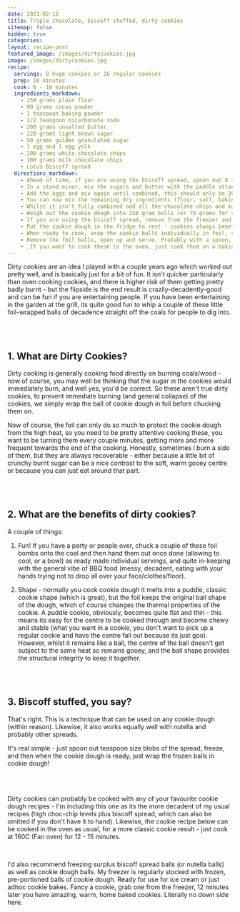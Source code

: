 ```yaml
---
date: 2021-02-15
title: Triple chocolate, biscoff stuffed, dirty cookies
sitemap: false
hidden: true
categories:
layout: recipe-post
featured_image: /images/dirtycookies.jpg
image: /images/dirtycookies.jpg
recipe:
  servings: 8 huge cookies or 16 regular cookies
  prep: 10 minutes
  cook: 8 - 10 minutes
  ingredients_markdown:
    - 250 grams plain flour
    - 90 grams cocoa powder
    - 1 teaspoon baking powder
    - 1/2 teaspoon bicarbonate soda
    - 200 grams unsalted butter
    - 220 grams light brown sugar
    - 50 grams golden granulated sugar
    - 1 egg and 1 egg yolk
    - 200 grams white chocolate chips
    - 100 grams milk chocolate chips
    - Lotus Biscoff spread
  directions_markdown:
    - Ahead of time, if you are using the biscoff spread, spoon out 8 teaspoon sized blobs og the spread and place, evenly spread out, on a cling film covered baking tray and place in the freezer. Once they have frozen and are firm you can just wrap them in cling film and remove the tray (I find the baking tray takes up lots of room in the freezer so take it out as soon as possible)
    - In a stand mixer, mix the sugars and butter with the paddle attachment until well mixed and a light creamy consistency - this will take a few minutes, we aren't just combining the ingredients here
    - Add the eggs and mix again until combined, this should only be 20-30 seconds
    - You can now mix the remaining dry ingredients (flour, salt, baking powder, bicarb soda, cocoa powder) in a mixing bowl, and then add to the stand mixer and mix until it starts to combine
    - Whilst it isn't fully combined add all the chocolate chips and mix again until dough combined
    - Weigh out the cookie dough into 150 gram balls (or 75 grams for smaller cookies) - you should get 8 (or 16) cookies.
    - If you are using the biscoff spread, remove from the freezer and wrap each frozen biscoff ball in cookie dough
    - Put the cookie dough in the fridge to rest - cookies always benefit from an overnight rest, but will be delicious if you need to cook them immediately.
    - When ready to cook, wrap the cookie balls individually in foil, shiny side facing in, and place them directly into hot coals (being careful, using gloves/tongs) - you will need to turn them every minute or two and check on them regularly (you can actually tell pretty well how they are getting on by the smell). Cook for about 8 minutes total.
    - Remove the foil balls, open up and serve. Probably with a spoon, and with ice cream.
    - _If you want to cook these in the oven, just cook them on a baking tray at 160C (fan oven) for 12 - 15 minutes until they are done_
---
```


Dirty cookies are an idea I played with a couple years ago which worked out pretty well, and is basically just for a bit of fun. It isn't quicker particularly than oven cooking cookies, and there is higher risk of them getting pretty badly burnt - but the flipside is the end result is crazily-decadently-good and can be fun if you are entertaining people. If you have been entertaining in the garden at the grill, its quite good fun to whip a couple of these little foil-wrapped balls of decadence straight off the coals for people to dig into.

<br>
<br>

## 1. What are Dirty Cookies?
Dirty cooking is generally cooking food directly on burning coals/wood - now of course, you may well be thinking that the sugar in the cookies would immediately burn, and well yes, you'd be correct. So these aren't true dirty cookies, to prevent immediate burning (and general collapse) of the cookies, we simply wrap the ball of cookie dough in foil before chucking them on.

Now of course, the foil can only do so much to protect the cookie dough from the high heat, so you need to be pretty attentive cooking these, you want to be turning them every couple minutes, getting more and more frequent towards the end of the cooking. Honestly, sometimes I burn a side of them, but they are always recoverable - either because a little bit of crunchy burnt sugar can be a nice contrast to the soft, warm gooey centre or because you can just eat around that part.

<br>
<br>

## 2. What are the benefits of dirty cookies?
A couple of things:

1. Fun! If you have a party or people over, chuck a couple of these foil bombs onto the coal and then hand them out once done (allowing to cool, or a bowl) as ready made individual servings, and quite in-keeping with the general vibe of BBQ food (messy, decadent, eating with your hands trying not to drop all over your face/clothes/floor).

2. Shape - normally you cook cookie dough it melts into a puddle, classic cookie shape (which is great), but the foil keeps the original ball shape of the dough, which of course changes the thermal properties of the cookie. A puddle cookie, obviously, becomes quite flat and thin - this means its easy for the centre to be cooked through and become chewy and stable (what you want in a cookie, you don't want to pick up a regular cookie and have the centre fall out because its just goo). However, whilst it remains like a ball, the centre of the ball doesn't get subject to the same heat so remains gooey, and the ball shape provides the structural integrity to keep it together.

<br>
<br>

## 3. Biscoff stuffed, you say?
That's right. This is a technique that can be used on any cookie dough (within reason). Likewise, it also works equally well with nutella and probably other spreads.

It's real simple - just spoon out teaspoon size blobs of the spread, freeze, and then when the cookie dough is ready, just wrap the frozen balls in cookie dough!

<br>
<br>

Dirty cookies can probably be cooked with any of your favourite cookie dough recipes - I'm including this one as its the more decadent of my usual recipes (high choc-chip levels plus biscoff spread, which can also be omitted if you don't have it to hand). Likewise, the cookie recipe below can be cooked in the oven as usual, for a more classic cookie result - just cook at 160C (Fan oven) for 12 - 15 minutes.

<br>

I'd also recommend freezing surplus biscoff spread balls (or nutella balls) as well as cookie dough balls. My freezer is regularly stocked with frozen, pre-portioned balls of cookie dough. Ready for use for ice cream or just adhoc cookie bakes. Fancy a cookie, grab one from the freezer, 12 minutes later you have amazing, warm, home baked cookies. Literally no down side here.

<br>
<br>
